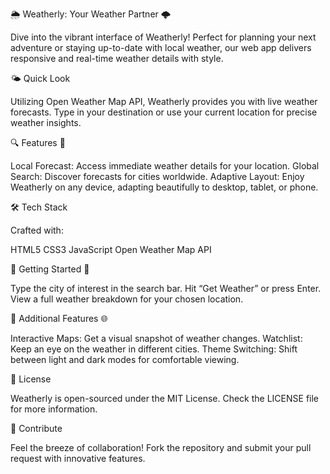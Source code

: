 🌦️ Weatherly: Your Weather Partner 🌩️

Dive into the vibrant interface of Weatherly! Perfect for planning your next adventure or staying up-to-date with local weather, our web app delivers responsive and real-time weather details with style.

🌤️ Quick Look

Utilizing Open Weather Map API, Weatherly provides you with live weather forecasts. Type in your destination or use your current location for precise weather insights.

🔍 Features 📡

Local Forecast: Access immediate weather details for your location.
Global Search: Discover forecasts for cities worldwide.
Adaptive Layout: Enjoy Weatherly on any device, adapting beautifully to desktop, tablet, or phone.

🛠️ Tech Stack

Crafted with:

HTML5
CSS3
JavaScript
Open Weather Map API

🚀 Getting Started 📍

Type the city of interest in the search bar.
Hit “Get Weather” or press Enter.
View a full weather breakdown for your chosen location.

🔗 Additional Features 🌐

Interactive Maps: Get a visual snapshot of weather changes.
Watchlist: Keep an eye on the weather in different cities.
Theme Switching: Shift between light and dark modes for comfortable viewing.

📄 License

Weatherly is open-sourced under the MIT License. Check the LICENSE file for more information.

🤝 Contribute

Feel the breeze of collaboration! Fork the repository and submit your pull request with innovative features.
